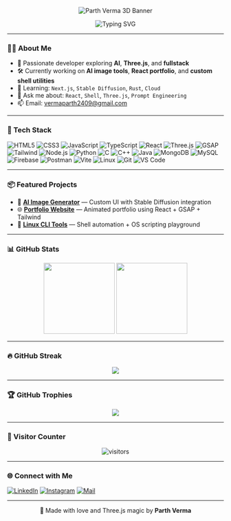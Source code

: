 <!-- 3D Animated Banner -->
<p align="center">
  <img src="https://parth-threejs-banner.vercel.app/banner.gif" alt="Parth Verma 3D Banner" />
</p>

<!-- Animated Typing Text -->
<p align="center">
  <img src="https://readme-typing-svg.demolab.com?font=Fira+Code&weight=500&size=22&pause=1000&center=true&vCenter=true&width=435&lines=Hey+I'm+Parth+Verma!;CS+Undergrad+%7C+Dev+%26+AI+%7C+Linux+Lover;Building+Cool+Projects+with+Code+and+Imagination!" alt="Typing SVG" />
</p>

---

### 👨‍💻 About Me

- 🚀 Passionate developer exploring **AI**, **Three.js**, and **fullstack**
- 🛠️ Currently working on **AI image tools**, **React portfolio**, and **custom shell utilities**
- 🌱 Learning: `Next.js`, `Stable Diffusion`, `Rust`, `Cloud`
- 💬 Ask me about: `React`, `Shell`, `Three.js`, `Prompt Engineering`
- 📫 Email: [vermaparth2409@gmail.com](mailto:vermaparth2409@gmail.com)

---

### 🧰 Tech Stack

![HTML5](https://img.shields.io/badge/HTML5-e34c26?style=flat&logo=html5&logoColor=white)
![CSS3](https://img.shields.io/badge/CSS3-264de4?style=flat&logo=css3&logoColor=white)
![JavaScript](https://img.shields.io/badge/JavaScript-F7DF1E?style=flat&logo=javascript&logoColor=black)
![TypeScript](https://img.shields.io/badge/TypeScript-3178c6?style=flat&logo=typescript&logoColor=white)
![React](https://img.shields.io/badge/React-61DAFB?style=flat&logo=react&logoColor=black)
![Three.js](https://img.shields.io/badge/Three.js-000000?style=flat&logo=three.js&logoColor=white)
![GSAP](https://img.shields.io/badge/GSAP-88CE02?style=flat&logo=greensock&logoColor=black)
![Tailwind](https://img.shields.io/badge/Tailwind_CSS-38B2AC?style=flat&logo=tailwind-css)
![Node.js](https://img.shields.io/badge/Node.js-339933?style=flat&logo=node.js&logoColor=white)
![Python](https://img.shields.io/badge/Python-3776AB?style=flat&logo=python&logoColor=white)
![C](https://img.shields.io/badge/C-00599C?style=flat&logo=c&logoColor=white)
![C++](https://img.shields.io/badge/C%2B%2B-00599C?style=flat&logo=c%2B%2B&logoColor=white)
![Java](https://img.shields.io/badge/Java-007396?style=flat&logo=java&logoColor=white)
![MongoDB](https://img.shields.io/badge/MongoDB-4EA94B?style=flat&logo=mongodb&logoColor=white)
![MySQL](https://img.shields.io/badge/MySQL-4479A1?style=flat&logo=mysql&logoColor=white)
![Firebase](https://img.shields.io/badge/Firebase-FFCA28?style=flat&logo=firebase&logoColor=black)
![Postman](https://img.shields.io/badge/Postman-FF6C37?style=flat&logo=postman&logoColor=white)
![Vite](https://img.shields.io/badge/Vite-646CFF?style=flat&logo=vite&logoColor=white)
![Linux](https://img.shields.io/badge/Linux-FCC624?style=flat&logo=linux&logoColor=black)
![Git](https://img.shields.io/badge/Git-F05032?style=flat&logo=git&logoColor=white)
![VS Code](https://img.shields.io/badge/VS%20Code-007ACC?style=flat&logo=visual-studio-code)

---

### 📦 Featured Projects

- 🎨 [**AI Image Generator**](https://github.com/parth2409/ai-image-generator) — Custom UI with Stable Diffusion integration  
- 🌐 [**Portfolio Website**](https://github.com/parth2409/portfolio-site) — Animated portfolio using React + GSAP + Tailwind  
- 🔧 [**Linux CLI Tools**](https://github.com/parth2409/linux-tools) — Shell automation + OS scripting playground

---

### 📊 GitHub Stats

<p align="center">
  <img src="https://github-readme-stats.vercel.app/api?username=parth2409&show_icons=true&theme=radical&border_radius=12" height="165" />
  <img src="https://github-readme-stats.vercel.app/api/top-langs/?username=parth2409&layout=compact&theme=radical&border_radius=12" height="165" />
</p>

---

### 🔥 GitHub Streak

<p align="center">
  <img src="https://github-readme-streak-stats.herokuapp.com/?user=parth2409&theme=radical&hide_border=true" />
</p>

---

### 🏆 GitHub Trophies

<p align="center">
  <img src="https://github-profile-trophy.vercel.app/?username=parth2409&theme=gruvbox&column=7&no-frame=true" />
</p>

---

### 🧭 Visitor Counter

<p align="center">
  <img src="https://komarev.com/ghpvc/?username=parth2409&label=Visitors&color=brightgreen" alt="visitors" />
</p>

---

### 🌐 Connect with Me

[![LinkedIn](https://img.shields.io/badge/-LinkedIn-0A66C2?style=flat&logo=linkedin&logoColor=white)](https://linkedin.com/in/YOUR_LINKEDIN)
[![Instagram](https://img.shields.io/badge/-Instagram-E4405F?style=flat&logo=instagram&logoColor=white)](https://instagram.com/YOUR_INSTA)
[![Mail](https://img.shields.io/badge/-Gmail-D14836?style=flat&logo=gmail&logoColor=white)](mailto:vermaparth2409@gmail.com)

---

<p align="center">🚀 Made with love and Three.js magic by <strong>Parth Verma</strong></p>

